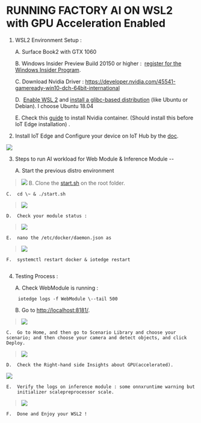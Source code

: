 # RUNNING FACTORY AI ON WSL2 with GPU Acceleration Enabled


1.  WSL2 Environment Setup :

    A.  Surface Book2 with GTX 1060

    B.  Windows Insider Preview Build 20150 or higher :  [register for
        the Windows Insider
        Program](https://insider.windows.com/getting-started/#register).

    C.  Download Nvidia Driver :
        <https://developer.nvidia.com/45541-gameready-win10-dch-64bit-international>

    D.   [Enable WSL
        2](https://docs.microsoft.com/en-us/windows/wsl/install-win10) and [install
        a glibc-based
        distribution](https://docs.microsoft.com/en-us/windows/wsl/install-win10#install-your-linux-distribution-of-choice) (like
        Ubuntu or Debian). I choose Ubuntu 18.04

    E.  Check this
        [guide](https://docs.nvidia.com/cuda/wsl-user-guide/index.html#setting-containers)
        to install Nvidia container. (Should install this before IoT
        Edge installation) .

2.  Install IoT Edge and Configure your device on IoT Hub by the
    [doc](https://docs.microsoft.com/en-us/azure/iot-edge/how-to-install-iot-edge-linux).

![](https://github.com/tommywu052/azure-intelligent-edge-patterns/blob/master/factory-ai-vision/wsl2/media/image3.png)

3.  Steps to run AI workload for Web Module & Inference Module --

    A.  Start the previous distro environment

> ![](https://github.com/tommywu052/azure-intelligent-edge-patterns/blob/master/factory-ai-vision/wsl2/media/image4.png)
    B.  Clone the
    [start.sh](https://github.com/tommywu052/azure-intelligent-edge-patterns/blob/master/factory-ai-vision/wsl2/start.sh)
    on the root folder.

    C.  cd \~ & ./start.sh

> ![](https://github.com/tommywu052/azure-intelligent-edge-patterns/blob/master/factory-ai-vision/wsl2/media/image5.png)

    D.  Check your module status :

> ![](https://github.com/tommywu052/azure-intelligent-edge-patterns/blob/master/factory-ai-vision/wsl2/media/image6.png)

    E.  nano the /etc/docker/daemon.json as

> ![](https://github.com/tommywu052/azure-intelligent-edge-patterns/blob/master/factory-ai-vision/wsl2/media/image7.png)

    F.  systemctl restart docker & iotedge restart

```{=html}
```
4.  Testing Process :

    A.  Check WebModule is running :

         iotedge logs -f WebModule \--tail 500

    B.  Go to <http://localhost:8181/>.

> ![](https://github.com/linkernetworks/azure-intelligent-edge-patterns/blob/develop/factory-ai-vision/assets/wsl2-3.png)

    C.  Go to Home, and then go to Scenario Library and choose your scenario; and then choose your camera and detect objects, and click Deploy.
> ![](https://github.com/linkernetworks/azure-intelligent-edge-patterns/blob/develop/factory-ai-vision/assets/wsl2-1.png)

    D.  Check the Right-hand side Insights about GPU(accelerated).


![](https://github.com/linkernetworks/azure-intelligent-edge-patterns/blob/develop/factory-ai-vision/assets/wsl2-2.png)

    E.  Verify the logs on inference module : some onnxruntime warning but
        initializer scalepreprocessor scale.

   > ![](https://github.com/tommywu052/azure-intelligent-edge-patterns/blob/master/factory-ai-vision/wsl2/media/image12.png)

    F.  Done and Enjoy your WSL2 !
